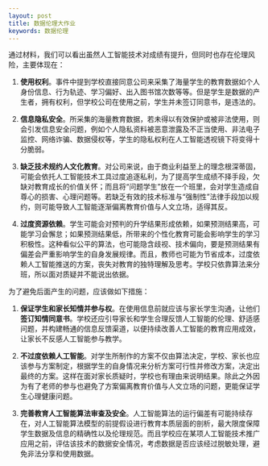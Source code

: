 ```yaml
---
layout: post
title: 数据伦理大作业
keywords: 数据伦理
---
```


通过材料，我们可以看出虽然人工智能技术对成绩有提升，但同时也存在伦理风险，主要体现在：

1. **使用权利**。事件中提到学校直接同意公司来采集了海量学生的教育数据如个人身份信息、行为轨迹、学习偏好、出入图书馆次数等等。但是学生是数据的产生者，拥有权利，但学校公司在使用之前，学生并未签订同意书，是违法的。

2. **信息隐私安全**。所采集的海量教育数据，若未得以有效保护或被非法使用，则会引发信息安全问题，例如个人隐私资料被恶意泄露及不正当使用、非法电子监控、网络诈骗、数据侵权等，学生的隐私权利在人工智能透视镜下将变得十分脆弱。

3. **缺乏技术规约人文化教育**。对公司来说，由于商业利益至上的理念根深蒂固，可能会依托人工智能技术工具过度追逐私利，为了提高学生成绩不择手段，欠缺对教育成长的价值关怀；而且将“问题学生”放在一个班里，会对学生造成自尊心的损害、心理问题等。若缺乏有效的技术标准与“强制性”法律手段加以规约，则可能导致人工智能逐渐偏离教育价值与人文立场，适得其反。

4. **过度资源依赖**。学生可能会对预判的升学结果形成依赖，如果预测结果高，可能学习会懈怠；如果预测结果低，所带来的个性化教育可能会影响学生的学习积极性。这种看似公平的算法，也可能隐含歧视、技术偏向，要是预测结果有偏差会严重影响学生的自身发展规律。而且，教师也可能为节省成本，过度依赖人工智能推送的方案，丧失对教育的独特理解及思考。学校只依靠算法来分班，所以面对质疑并不能说出依据。

为了避免后面产生的问题，应该做如下措施：

1. **保证学生和家长知情并参与权**。在使用信息前就应该与家长学生沟通，让他们**签订知情同意书**。学校还应引导家长和学生合理反馈人工智能的伦理、舒适感问题，并构建畅通的信息反馈渠道，以便持续改善人工智能的教育应用成效，让家长不反感人工智能参与教学。

2. **不过度依赖人工智能**。对学生所制作的方案不仅由算法决定，学校、家长也应该参与方案制定，根据学生的自身情况来分析方案可行性并修改方案，决定出最终的方案。这样在面对家长质疑时，学校也有理由来说明结果。除此之外因为有了老师的参与也避免了方案偏离教育价值与人文立场的问题，更能保证学生心理健康问题。

3. **完善教育人工智能算法审查及安全**。人工智能算法的运行偏差有可能持续存在，对人工智能算法模型的前提假设进行教育本质层面的剖析，最大限度保障学生数据及信息的精确性以及伦理规范。而且学校应在某项人工智能技术推广应用之前，评估该技术的数据安全情况，考虑数据是否应该经过脱敏处理，避免非法分享和使用数据。
